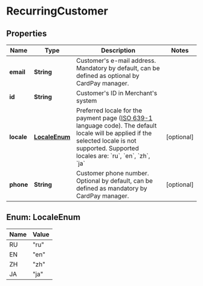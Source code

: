 
# RecurringCustomer

## Properties
Name | Type | Description | Notes
------------ | ------------- | ------------- | -------------
**email** | **String** | Customer&#39;s e-mail address. Mandatory by default, can be defined as optional by CardPay manager. | 
**id** | **String** | Customer&#39;s ID in Merchant&#39;s system | 
**locale** | [**LocaleEnum**](#LocaleEnum) | Preferred locale for the payment page ([ISO 639-1](https://en.wikipedia.org/wiki/ISO_639-1) language code). The default locale will be applied if the selected locale is not supported. Supported locales are: &#x60;ru&#x60;, &#x60;en&#x60;, &#x60;zh&#x60;, &#x60;ja&#x60; |  [optional]
**phone** | **String** | Customer phone number. Optional by default, can be defined as mandatory by CardPay manager. |  [optional]


<a name="LocaleEnum"></a>
## Enum: LocaleEnum
Name | Value
---- | -----
RU | &quot;ru&quot;
EN | &quot;en&quot;
ZH | &quot;zh&quot;
JA | &quot;ja&quot;



